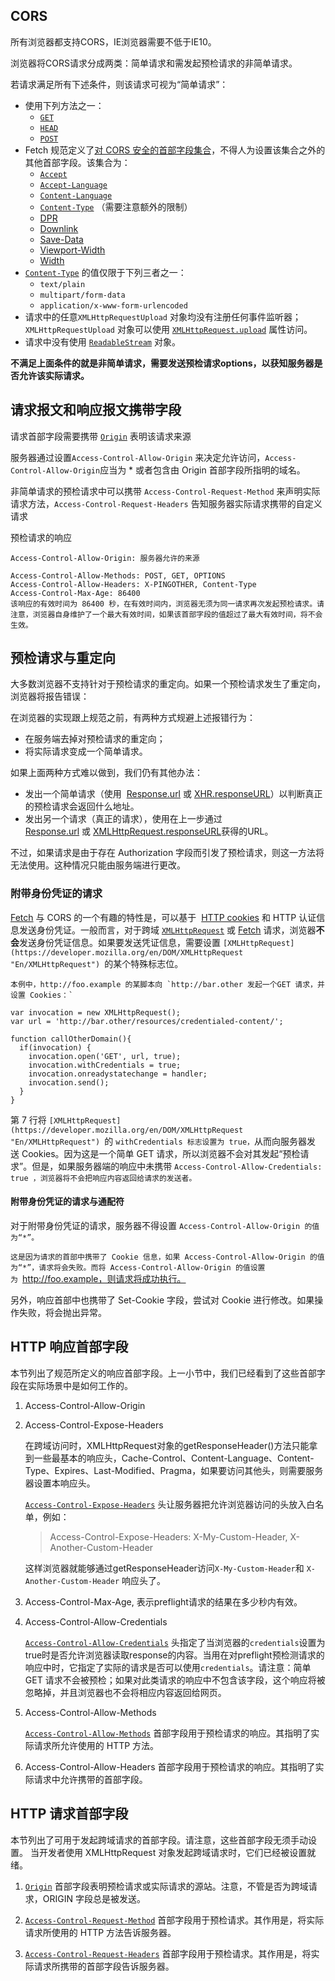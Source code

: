 ## CORS

所有浏览器都支持CORS，IE浏览器需要不低于IE10。

浏览器将CORS请求分成两类：简单请求和需发起预检请求的非简单请求。

若请求满足所有下述条件，则该请求可视为“简单请求”：

- 使用下列方法之一：
  - [`GET`](https://developer.mozilla.org/zh-CN/docs/Web/HTTP/Methods/GET "HTTP GET 方法请求指定的资源。使用 GET 的请求应该只用于获取数据。")
  - [`HEAD`](https://developer.mozilla.org/zh-CN/docs/Web/HTTP/Methods/HEAD "HTTP HEAD 方法 请求资源的头部信息, 并且这些头部与 HTTP GET 方法请求时返回的一致. 该请求方法的一个使用场景是在下载一个大文件前先获取其大小再决定是否要下载, 以此可以节约带宽资源.")
  - [`POST`](https://developer.mozilla.org/zh-CN/docs/Web/HTTP/Methods/POST "HTTP POST 方法 发送数据给服务器. 请求主体的类型由 Content-Type 首部指定.")
- Fetch 规范定义了[对 CORS 安全的首部字段集合](https://fetch.spec.whatwg.org/#cors-safelisted-request-header)，不得人为设置该集合之外的其他首部字段。该集合为：
  - [`Accept`](https://developer.mozilla.org/zh-CN/docs/Web/HTTP/Headers/Accept "Accept 请求头用来告知（服务器）客户端可以处理的内容类型，这种内容类型用MIME类型来表示。借助内容协商机制, 服务器可以从诸多备选项中选择一项进行应用，并使用 Content-Type 应答头通知客户端它的选择。浏览器会基于请求的上下文来为这个请求头设置合适的值，比如获取一个CSS层叠样式表时值与获取图片、视频或脚本文件时的值是不同的。")
  - [`Accept-Language`](https://developer.mozilla.org/zh-CN/docs/Web/HTTP/Headers/Accept-Language "Accept-Language 请求头允许客户端声明它可以理解的自然语言，以及优先选择的区域方言。借助内容协商机制，服务器可以从诸多备选项中选择一项进行应用， 并使用 Content-Language 应答头通知客户端它的选择。浏览器会基于其用户界面语言为这个请求头设置合适的值，即便是用户可以进行修改，但是这种情况极少发生（因为可增加指纹独特性，通常也不被鼓励）（译者注：通常只在测试网站的多语言支持时手动修改它；或为进一步减少指纹独特性，改为最常见的英文）。")
  - [`Content-Language`](https://developer.mozilla.org/zh-CN/docs/Web/HTTP/Headers/Content-Language "Content-Language 是一个 entity header （实体消息首部），用来说明访问者希望采用的语言或语言组合，这样的话用户就可以根据自己偏好的语言来定制不同的内容。")
  - [`Content-Type`](https://developer.mozilla.org/zh-CN/docs/Web/HTTP/Headers/Content-Type "Content-Type 实体头部用于指示资源的MIME类型 media type 。") （需要注意额外的限制）
  - [DPR](http://httpwg.org/http-extensions/client-hints.html#dpr)
  - [Downlink](http://httpwg.org/http-extensions/client-hints.html#downlink)
  - [Save-Data](http://httpwg.org/http-extensions/client-hints.html#save-data)
  - [Viewport-Width](http://httpwg.org/http-extensions/client-hints.html#viewport-width)
  - [Width](http://httpwg.org/http-extensions/client-hints.html#width)
- [`Content-Type`](https://developer.mozilla.org/zh-CN/docs/Web/HTTP/Headers/Content-Type "Content-Type 实体头部用于指示资源的MIME类型 media type 。") 的值仅限于下列三者之一：
  - `text/plain`
  - `multipart/form-data`
  - `application/x-www-form-urlencoded`
- 请求中的任意`XMLHttpRequestUpload` 对象均没有注册任何事件监听器；`XMLHttpRequestUpload` 对象可以使用 [`XMLHttpRequest.upload`](https://developer.mozilla.org/zh-CN/docs/Web/API/XMLHttpRequest/upload "XMLHttpRequest.upload方法返回一个 XMLHttpRequestUpload对象，用来表示上传的进度。这个对象是不透明的，但是作为一个XMLHttpRequestEventTarget，可以通过对其绑定事件来追踪它的进度。") 属性访问。
- 请求中没有使用 [`ReadableStream`](https://developer.mozilla.org/zh-CN/docs/Web/API/ReadableStream "下面的例子，针对浏览器创建了一个智能的Response来流式化从别的资源处取得的HTML片段。") 对象。

**不满足上面条件的就是非简单请求，需要发送预检请求options，以获知服务器是否允许该实际请求。**

## 请求报文和响应报文携带字段

请求首部字段需要携带 [`Origin`](https://developer.mozilla.org/zh-CN/docs/Web/HTTP/Headers/Origin "请求首部字段 Origin 指示了请求来自于哪个站点。该字段仅指示服务器名称，并不包含任何路径信息。该首部用于 CORS 请求或者 POST 请求。除了不包含路径信息，该字段与 Referer 首部字段相似。") 表明该请求来源

服务器通过设置`Access-Control-Allow-Origin` 来决定允许访问，`Access-Control-Allow-Origin`应当为 * 或者包含由 Origin 首部字段所指明的域名。

非简单请求的预检请求中可以携带 `Access-Control-Request-Method` 来声明实际请求方法，`Access-Control-Request-Headers` 告知服务器实际请求携带的自定义请求

预检请求的响应

    Access-Control-Allow-Origin: 服务器允许的来源
    
    Access-Control-Allow-Methods: POST, GET, OPTIONS
    Access-Control-Allow-Headers: X-PINGOTHER, Content-Type
    Access-Control-Max-Age: 86400
    该响应的有效时间为 86400 秒，在有效时间内，浏览器无须为同一请求再次发起预检请求。请注意，浏览器自身维护了一个最大有效时间，如果该首部字段的值超过了最大有效时间，将不会生效。

#### 

## 预检请求与重定向

大多数浏览器不支持针对于预检请求的重定向。如果一个预检请求发生了重定向，浏览器将报告错误：

在浏览器的实现跟上规范之前，有两种方式规避上述报错行为：

- 在服务端去掉对预检请求的重定向；
- 将实际请求变成一个简单请求。

如果上面两种方式难以做到，我们仍有其他办法：

- 发出一个简单请求（使用  [Response.url](https://developer.mozilla.org/en-US/docs/Web/API/Response/url) 或 [XHR.responseURL](https://developer.mozilla.org/en-US/docs/Web/API/XMLHttpRequest/responseURL)）以判断真正的预检请求会返回什么地址。
- 发出另一个请求（真正的请求），使用在上一步通过[Response.url](https://developer.mozilla.org/en-US/docs/Web/API/Response/url) 或 [XMLHttpRequest.responseURL](https://developer.mozilla.org/en-US/docs/Web/API/XMLHttpRequest/responseURL)获得的URL。

不过，如果请求是由于存在 Authorization 字段而引发了预检请求，则这一方法将无法使用。这种情况只能由服务端进行更改。

### 附带身份凭证的请求

[Fetch](https://developer.mozilla.org/en-US/docs/Web/API/Fetch_API) 与 CORS 的一个有趣的特性是，可以基于  [HTTP cookies](https://developer.mozilla.org/en-US/docs/Web/HTTP/Cookies) 和 HTTP 认证信息发送身份凭证。一般而言，对于跨域 [`XMLHttpRequest`](https://developer.mozilla.org/zh-CN/docs/Web/API/XMLHttpRequest "使用 XMLHttpRequest（XHR）对象可以与服务器交互。您可以从URL获取数据，而无需让整个的页面刷新。这允许网页在不影响用户的操作的情况下更新页面的局部内容。") 或 [Fetch](https://developer.mozilla.org/en-US/docs/Web/API/Fetch_API) 请求，浏览器**不会**发送身份凭证信息。如果要发送凭证信息，需要设置 `[XMLHttpRequest](https://developer.mozilla.org/en/DOM/XMLHttpRequest "En/XMLHttpRequest") `的某个特殊标志位。

``本例中，http://foo.example 的某脚本向 `http://bar.other 发起一个GET 请求，并设置 Cookies：` ``

```
var invocation = new XMLHttpRequest();
var url = 'http://bar.other/resources/credentialed-content/';

function callOtherDomain(){
  if(invocation) {
    invocation.open('GET', url, true);
    invocation.withCredentials = true;
    invocation.onreadystatechange = handler;
    invocation.send(); 
  }
}
```

第 7 行将 `[XMLHttpRequest](https://developer.mozilla.org/en/DOM/XMLHttpRequest "En/XMLHttpRequest") `的 `withCredentials 标志设置为 true，`从而向服务器发送 Cookies。因为这是一个简单 GET 请求，所以浏览器不会对其发起“预检请求”。但是，如果服务器端的响应中未携带 `Access-Control-Allow-Credentials: true ，浏览器将不会把响应内容返回给请求的发送者。`

#### 附带身份凭证的请求与通配符

对于附带身份凭证的请求，服务器不得设置 `Access-Control-Allow-Origin 的值为“*”。`

`这是因为请求的首部中携带了 Cookie 信息，如果 Access-Control-Allow-Origin 的值为“*”，请求将会失败。而将 Access-Control-Allow-Origin 的值设置为 `http://foo.example，则请求将成功执行。

另外，响应首部中也携带了 Set-Cookie 字段，尝试对 Cookie 进行修改。如果操作失败，将会抛出异常。

## HTTP 响应首部字段

本节列出了规范所定义的响应首部字段。上一小节中，我们已经看到了这些首部字段在实际场景中是如何工作的。

1. Access-Control-Allow-Origin

2. Access-Control-Expose-Headers
   
   在跨域访问时，XMLHttpRequest对象的getResponseHeader()方法只能拿到一些最基本的响应头，Cache-Control、Content-Language、Content-Type、Expires、Last-Modified、Pragma，如果要访问其他头，则需要服务器设置本响应头。
   
   [`Access-Control-Expose-Headers`](https://developer.mozilla.org/zh-CN/docs/Web/HTTP/Headers/Access-Control-Expose-Headers "响应首部 Access-Control-Expose-Headers 列出了哪些首部可以作为响应的一部分暴露给外部。") 头让服务器把允许浏览器访问的头放入白名单，例如：
   
   > Access-Control-Expose-Headers: X-My-Custom-Header, X-Another-Custom-Header
   
   这样浏览器就能够通过getResponseHeader访问`X-My-Custom-Header`和 `X-Another-Custom-Header` 响应头了。

3. Access-Control-Max-Age, 表示preflight请求的结果在多少秒内有效。

4. Access-Control-Allow-Credentials
   
   [`Access-Control-Allow-Credentials`](https://developer.mozilla.org/zh-CN/docs/Web/HTTP/Headers/Access-Control-Allow-Credentials "Access-Control-Allow-Credentials 响应头表示是否可以将对请求的响应暴露给页面。返回true则可以，其他值均不可以。") 头指定了当浏览器的`credentials`设置为true时是否允许浏览器读取response的内容。当用在对preflight预检测请求的响应中时，它指定了实际的请求是否可以使用`credentials`。请注意：简单 GET 请求不会被预检；如果对此类请求的响应中不包含该字段，这个响应将被忽略掉，并且浏览器也不会将相应内容返回给网页。

5. Access-Control-Allow-Methods
   
   [`Access-Control-Allow-Methods`](https://developer.mozilla.org/zh-CN/docs/Web/HTTP/Headers/Access-Control-Allow-Methods "响应首部 Access-Control-Allow-Methods 在对 preflight request.（预检请求）的应答中明确了客户端所要访问的资源允许使用的方法或方法列表。") 首部字段用于预检请求的响应。其指明了实际请求所允许使用的 HTTP 方法。

6. Access-Control-Allow-Headers 首部字段用于预检请求的响应。其指明了实际请求中允许携带的首部字段。

## HTTP 请求首部字段

本节列出了可用于发起跨域请求的首部字段。请注意，这些首部字段无须手动设置。 当开发者使用 XMLHttpRequest 对象发起跨域请求时，它们已经被设置就绪。

1. [`Origin`](https://developer.mozilla.org/zh-CN/docs/Web/HTTP/Headers/Origin "请求首部字段 Origin 指示了请求来自于哪个站点。该字段仅指示服务器名称，并不包含任何路径信息。该首部用于 CORS 请求或者 POST 请求。除了不包含路径信息，该字段与 Referer 首部字段相似。") 首部字段表明预检请求或实际请求的源站。注意，不管是否为跨域请求，ORIGIN 字段总是被发送。

2. [`Access-Control-Request-Method`](https://developer.mozilla.org/zh-CN/docs/Web/HTTP/Headers/Access-Control-Request-Method "The compatibility table in this page is generated from structured data. If you'd like to contribute to the data, please check out https://github.com/mdn/browser-compat-data and send us a pull request.") 首部字段用于预检请求。其作用是，将实际请求所使用的 HTTP 方法告诉服务器。

3. [`Access-Control-Request-Headers`](https://developer.mozilla.org/zh-CN/docs/Web/HTTP/Headers/Access-Control-Request-Headers "请求头  Access-Control-Request-Headers 出现于 preflight request （预检请求）中，用于通知服务器在真正的请求中会采用哪些请求头。") 首部字段用于预检请求。其作用是，将实际请求所携带的首部字段告诉服务器。
